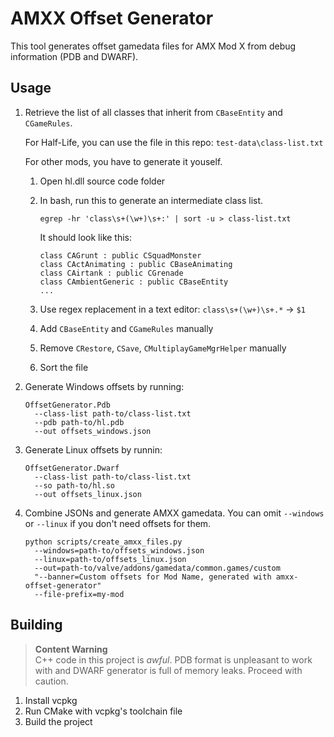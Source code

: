 # AMXX Offset Generator

This tool generates offset gamedata files for AMX Mod X from debug information
(PDB and DWARF).

## Usage
1. Retrieve the list of all classes that inherit from `CBaseEntity` and
   `CGameRules`.
   
   For Half-Life, you can use the file in this repo: `test-data\class-list.txt`

   For other mods, you have to generate it youself.

   1. Open hl.dll source code folder
   2. In bash, run this to generate an intermediate class list.
      ```
      egrep -hr 'class\s+(\w+)\s+:' | sort -u > class-list.txt
      ```

      It should look like this:
      ```
      class CAGrunt : public CSquadMonster
      class CActAnimating : public CBaseAnimating
      class CAirtank : public CGrenade
      class CAmbientGeneric : public CBaseEntity
      ...
      ```
   3. Use regex replacement in a text editor: `class\s+(\w+)\s+.*` -> `$1`
   4. Add `CBaseEntity` and `CGameRules` manually
   5. Remove `CRestore`, `CSave`, `CMultiplayGameMgrHelper` manually
   6. Sort the file
2. Generate Windows offsets by running:
   ```
   OffsetGenerator.Pdb
     --class-list path-to/class-list.txt
     --pdb path-to/hl.pdb
     --out offsets_windows.json
   ```
3. Generate Linux offsets by runnin:
   ```
   OffsetGenerator.Dwarf
     --class-list path-to/class-list.txt
     --so path-to/hl.so
     --out offsets_linux.json
   ```
4. Combine JSONs and generate AMXX gamedata. You can omit `--windows` or `--linux`
   if you don't need offsets for them.
   ```
   python scripts/create_amxx_files.py
     --windows=path-to/offsets_windows.json
     --linux=path-to/offsets_linux.json
     --out=path-to/valve/addons/gamedata/common.games/custom
     "--banner=Custom offsets for Mod Name, generated with amxx-offset-generator"
     --file-prefix=my-mod
   ```

## Building

> **Content Warning**  
> C++ code in this project is *awful*. PDB format is unpleasant to work with and
> DWARF generator is full of memory leaks. Proceed with caution.

1. Install vcpkg
2. Run CMake with vcpkg's toolchain file
3. Build the project

